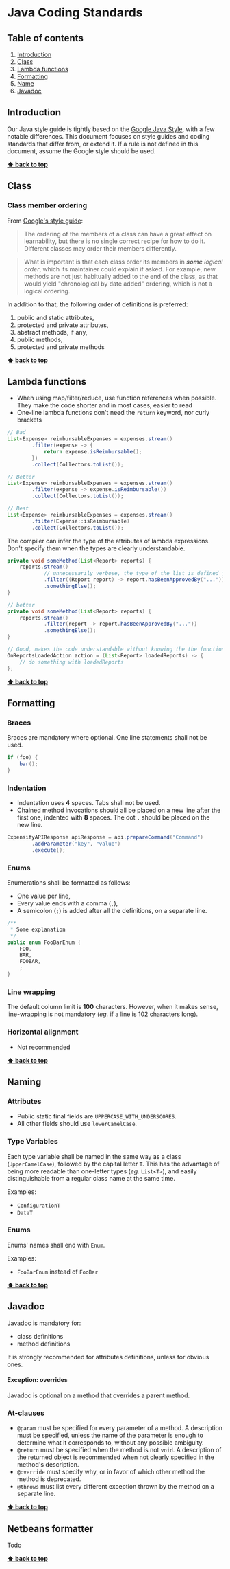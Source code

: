 # Java Coding Standards

## Table of contents

1. [Introduction](#introduction)
2. [Class](#class)
3. [Lambda functions](#lambda-functions)
4. [Formatting](#formatting)
5. [Name](#naming)
6. [Javadoc](#javadoc)
 
## Introduction

Our Java style guide is tightly based on the [Google Java Style](https://google-styleguide.googlecode.com/svn/trunk/javaguide.html), with a few notable differences. This document focuses on style guides and coding standards that differ from, or extend it. If a rule is not defined in this document, assume the Google style should be used.

**[⬆ back to top](#table-of-contents)**

## Class

### Class member ordering

From [Google's style guide](https://google-styleguide.googlecode.com/svn/trunk/javaguide.html#s3.4.2-class-member-ordering):
> The ordering of the members of a class can have a great effect on learnability, but there is no single correct recipe for how to do it. Different classes may order their members differently.

> What is important is that each class order its members in ___some___ _logical order_, which its maintainer could explain if asked. For example, new methods are not just habitually added to the end of the class, as that would yield "chronological by date added" ordering, which is not a logical ordering.

In addition to that, the following order of definitions is preferred:

1. public and static attributes,
2. protected and private attributes,
3. abstract methods, if any,
4. public methods,
5. protected and private methods

**[⬆ back to top](#table-of-contents)**

## Lambda functions

- When using map/filter/reduce, use function references when possible. They make the code shorter and in most cases, easier to read
- One-line lambda functions don't need the `return` keyword, nor curly brackets

```java
// Bad
List<Expense> reimbursableExpenses = expenses.stream()
        .filter(expense -> {
            return expense.isReimbursable();
        })
        .collect(Collectors.toList());

// Better
List<Expense> reimbursableExpenses = expenses.stream()
        .filter(expense -> expense.isReimbursable())
        .collect(Collectors.toList());

// Best
List<Expense> reimbursableExpenses = expenses.stream()
        .filter(Expense::isReimbursable)
        .collect(Collectors.toList());

```

The compiler can infer the type of the attributes of lambda expressions. Don't specify them when the types are clearly understandable. 

```java
private void someMethod(List<Report> reports) {
    reports.stream()
            // unnecessarily verbose, the type of the list is defined just above in the signature
            .filter((Report report) -> report.hasBeenApprovedBy("..."))
            .somethingElse();
}

// better
private void someMethod(List<Report> reports) {
    reports.stream()
            .filter(report -> report.hasBeenApprovedBy("..."))
            .somethingElse();
}

// Good, makes the code understandable without knowing the the functional interface OnReportsLoadedAction
OnReportsLoadedAction action = (List<Report> loadedReports) -> {
    // do something with loadedReports
};

```
**[⬆ back to top](#table-of-contents)**

## Formatting

### Braces

Braces are mandatory where optional. One line statements shall not be used.

```java
if (foo) {
    bar();
}
```

### Indentation

- Indentation uses __4__ spaces. Tabs shall not be used.
- Chained method invocations should all be placed on a new line after the first one, indented with __8__ spaces. The dot `.` should be placed on the new line.

```java
ExpensifyAPIResponse apiResponse = api.prepareCommand("Command")
        .addParameter("key", "value")
        .execute();
```

### Enums

Enumerations shall be formatted as follows:

* One value per line,
* Every value ends with a comma (`,`),
* A semicolon (`;`) is added after all the definitions, on a separate line.

```java
/**
 * Some explanation
 */
public enum FooBarEnum {
    FOO,
    BAR,
    FOOBAR,
    ;
}
```

### Line wrapping

The default column limit is __100__ characters. However, when it makes sense, line-wrapping is not mandatory (_eg._ if a line is 102 characters long).

### Horizontal alignment
- Not recommended

**[⬆ back to top](#table-of-contents)**

## Naming

### Attributes

- Public static final fields are `UPPERCASE_WITH_UNDERSCORES`.
- All other fields should use `lowerCamelCase`.

### Type Variables

Each type variable shall be named in the same way as a class (`UpperCamelCase`), followed by the capital letter  `T`. This has the advantage of being more readable than one-letter types (_eg._ `List<T>`), and easily distinguishable from a regular class name at the same time.

Examples:

* `ConfigurationT`
* `DataT`

### Enums

Enums' names shall end with `Enum`.

Examples:

* `FooBarEnum` instead of `FooBar`

**[⬆ back to top](#table-of-contents)**

## Javadoc

Javadoc is mandatory for:

- class definitions
- method definitions

It is strongly recommended for attributes definitions, unless for obvious ones.

#### Exception: overrides
Javadoc is optional on a method that overrides a parent method.

### At-clauses

- `@param` must be specified for every parameter of a method. A description must be specified, unless the name of the parameter is enough to determine what it corresponds to, without any possible ambiguity.
- `@return` must be specified when the method is not `void`. A description of the returned object is recommended when not clearly specified in the method's description.
- `@override` must specify why, or in favor of which other method the method is deprecated.
- `@throws` must list every different exception thrown by the method on a separate line.

**[⬆ back to top](#table-of-contents)**

## Netbeans formatter

Todo

**[⬆ back to top](#table-of-contents)**
